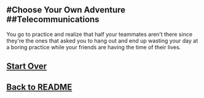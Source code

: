 #Choose Your Own Adventure
##Telecommunications
---

You go to practice and realize that half your teammates aren’t there since they're the ones that asked you to hang out and end up wasting your day at a boring practice while your friends are having the time of their lives.

## [Start Over](../home.md)
## [Back to README](../README.md)